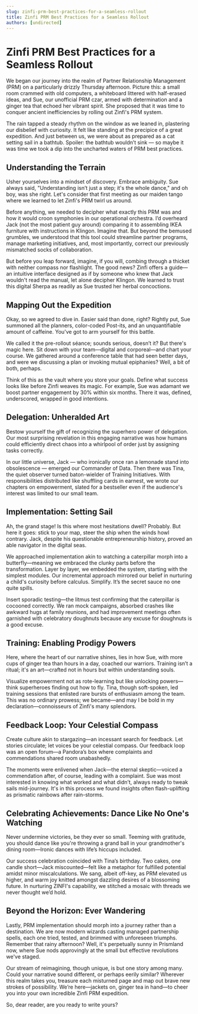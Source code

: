 ```yaml
---
slug: zinfi-prm-best-practices-for-a-seamless-rollout
title: Zinfi PRM Best Practices for a Seamless Rollout
authors: [undirected]
---
```



# Zinfi PRM Best Practices for a Seamless Rollout

We began our journey into the realm of Partner Relationship Management (PRM) on a particularly drizzly Thursday afternoon. Picture this: a small room crammed with old computers, a whiteboard littered with half-erased ideas, and Sue, our unofficial PRM czar, armed with determination and a ginger tea that echoed her vibrant spirit. She proposed that it was time to conquer ancient inefficiencies by rolling out Zinfi's PRM system.

The rain tapped a steady rhythm on the window as we leaned in, plastering our disbelief with curiosity. It felt like standing at the precipice of a great expedition. And just between us, we were about as prepared as a cat setting sail in a bathtub. Spoiler: the bathtub wouldn’t sink — so maybe it was time we took a dip into the uncharted waters of PRM best practices. 

## Understanding the Terrain

Usher yourselves into a mindset of discovery. Embrace ambiguity. Sue always said, "Understanding isn’t just a step; it's the whole dance," and oh boy, was she right. Let's consider that first meeting as our maiden tango where we learned to let Zinfi's PRM twirl us around.

Before anything, we needed to decipher what exactly this PRM was and how it would croon symphonies in our operational orchestra. I’d overheard Jack (not the most patient guy around) comparing it to assembling IKEA furniture with instructions in Klingon. Imagine that. But beyond the bemused grumbles, we understood that this tool could streamline partner programs, manage marketing initiatives, and, most importantly, correct our previously mismatched socks of collaboration.

But before you leap forward, imagine, if you will, combing through a thicket with neither compass nor flashlight. The good news? Zinfi offers a guide—an intuitive interface designed as if by someone who knew that Jack wouldn't read the manual, let alone decipher Klingon. We learned to trust this digital Sherpa as readily as Sue trusted her herbal concoctions.

## Mapping Out the Expedition

Okay, so we agreed to dive in. Easier said than done, right? Rightly put, Sue summoned all the planners, color-coded Post-its, and an unquantifiable amount of caffeine. You've got to arm yourself for this battle.

We called it the pre-rollout séance; sounds serious, doesn’t it? But there's magic here. Sit down with your team—digital and corporeal—and chart your course. We gathered around a conference table that had seen better days, and were we discussing a plan or invoking mutual epiphanies? Well, a bit of both, perhaps.

Think of this as the vault where you store your goals. Define what success looks like before Zinfi weaves its magic. For example, Sue was adamant we boost partner engagement by 30% within six months. There it was, defined, underscored, wrapped in good intentions.

## Delegation: Unheralded Art

Bestow yourself the gift of recognizing the superhero power of delegation. Our most surprising revelation in this engaging narrative was how humans could efficiently direct chaos into a whirlpool of order just by assigning tasks correctly.

In our little universe, Jack — who ironically once ran a lemonade stand into obsolescence — emerged our Commander of Data. Then there was Tina, the quiet observer turned baton-wielder of Training Initiatives. With responsibilities distributed like shuffling cards in earnest, we wrote our chapters on empowerment, slated for a bestseller even if the audience's interest was limited to our small team.

## Implementation: Setting Sail

Ah, the grand stage! Is this where most hesitations dwell? Probably. But here it goes: stick to your map, steer the ship when the winds howl contrary. Jack, despite his questionable entrepreneurship history, proved an able navigator in the digital seas.

We approached implementation akin to watching a caterpillar morph into a butterfly—meaning we embraced the clunky parts before the transformation. Layer by layer, we embedded the system, starting with the simplest modules. Our incremental approach mirrored our belief in nurturing a child's curiosity before calculus. Simplify. It’s the secret sauce no one quite spills.

Insert sporadic testing—the litmus test confirming that the caterpillar is cocooned correctly. We ran mock campaigns, absorbed crashes like awkward hugs at family reunions, and had improvement meetings often garnished with celebratory doughnuts because any excuse for doughnuts is a good excuse.

## Training: Enabling Prodigy Powers

Here, where the heart of our narrative shines, lies in how Sue, with more cups of ginger tea than hours in a day, coached our warriors. Training isn’t a ritual; it's an art—crafted not in hours but within understanding souls.

Visualize empowerment not as rote-learning but like unlocking powers—think superheroes finding out how to fly. Tina, though soft-spoken, led training sessions that enlisted rare bursts of enthusiasm among the team. This was no ordinary prowess; we became—and may I be bold in my declaration—connoisseurs of Zinfi's many splendors.

## Feedback Loop: Your Celestial Compass

Create culture akin to stargazing—an incessant search for feedback. Let stories circulate; let voices be your celestial compass. Our feedback loop was an open forum—a Pandora’s box where complaints and commendations shared room unabashedly.

The moments were enlivened when Jack—the eternal skeptic—voiced a commendation after, of course, leading with a complaint. Sue was most interested in knowing what worked and what didn’t, always ready to tweak sails mid-journey. It's in this process we found insights often flash-uplifting as prismatic rainbows after rain-storms.

## Celebrating Achievements: Dance Like No One's Watching

Never undermine victories, be they ever so small. Teeming with gratitude, you should dance like you're throwing a grand ball in your grandmother's dining room—Ironic dances with life’s hiccups included.

Our success celebration coincided with Tina’s birthday. Two cakes, one candle short—Jack miscounted—felt like a metaphor for fulfilled potential amidst minor miscalculations. We sang, albeit off-key, as PRM elevated us higher, and warm joy knitted amongst dazzling desires of a blossoming future. In nurturing ZINFI's capability, we stitched a mosaic with threads we never thought we’d hold.

## Beyond the Horizon: Ever Wandering

Lastly, PRM implementation should morph into a journey rather than a destination. We are now modern wizards casting managed partnership spells, each one tried, tested, and brimmed with unforeseen triumphs. Remember that rainy afternoon? Well, it's perpetually sunny in Prismland now, where Sue nods approvingly at the small but effective revolutions we've staged.

Our stream of reimagining, though unique, is but one story among many. Could your narrative sound different, or perhaps eerily similar? Wherever this realm takes you, treasure each misturned page and map out brave new strokes of possibility. We’re here—jackets on, ginger tea in hand—to cheer you into your own incredible Zinfi PRM expedition.

So, dear reader, are you ready to write yours?